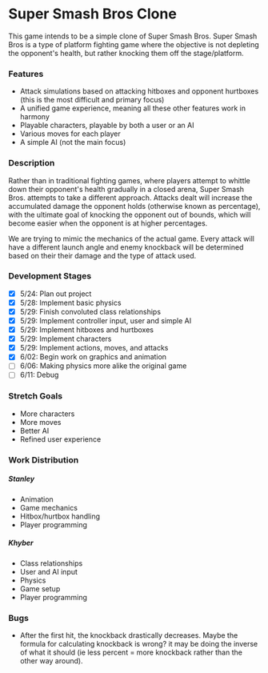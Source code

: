 # Super Smash Bros Clone
This game intends to be a simple clone of Super Smash Bros.
Super Smash Bros is a type of platform fighting game where the objective is not depleting the opponent's health, but rather knocking them off the stage/platform.

### Features
* Attack simulations based on attacking hitboxes and opponent hurtboxes (this is the most difficult and primary focus)
* A unified game experience, meaning all these other features work in harmony
* Playable characters, playable by both a user or an AI
* Various moves for each player
* A simple AI (not the main focus)

### Description
Rather than in traditional fighting games, where players attempt to whittle down their opponent's health gradually in a closed arena, Super Smash Bros. attempts to take a different approach.  Attacks dealt will increase the accumulated damage the opponent holds (otherwise known as percentage), with the ultimate goal of knocking the opponent out of bounds, which will become easier when the opponent is at higher percentages.

We are trying to mimic the mechanics of the actual game.  Every attack will have a different launch angle and enemy knockback will be determined based on their their damage and the type of attack used.

### Development Stages
- [x] 5/24: Plan out project
- [x] 5/28: Implement basic physics
- [x] 5/29: Finish convoluted class relationships
- [x] 5/29: Implement controller input, user and simple AI
- [x] 5/29: Implement hitboxes and hurtboxes
- [x] 5/29: Implement characters
- [x] 5/29: Implement actions, moves, and attacks
- [x] 6/02: Begin work on graphics and animation
- [ ] 6/06: Making physics more alike the original game
- [ ] 6/11: Debug

### Stretch Goals
* More characters
* More moves
* Better AI
* Refined user experience

### Work Distribution
##### Stanley
* Animation
* Game mechanics
* Hitbox/hurtbox handling
* Player programming

##### Khyber
* Class relationships
* User and AI input
* Physics
* Game setup
* Player programming

### Bugs
* After the first hit, the knockback drastically decreases. Maybe the formula for calculating knockback is wrong? it may be doing the inverse of what it should (ie less percent = more knockback rather than the other way around).
